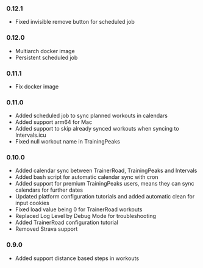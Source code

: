 ### 0.12.1
- Fixed invisible remove button for scheduled job

### 0.12.0
- Multiarch docker image
- Persistent scheduled job

### 0.11.1
- Fix docker image

### 0.11.0
- Added scheduled job to sync planned workouts in calendars
- Added support arm64 for Mac
- Added support to skip already synced workouts when syncing to Intervals.icu
- Fixed null workout name in TrainingPeaks

### 0.10.0
- Added calendar sync between TrainerRoad, TrainingPeaks and Intervals
- Added bash script for automatic calendar sync with cron
- Added support for premium TrainingPeaks users, means they can sync calendars for further dates
- Updated platform configuration tutorials and added automatic clean for input cookies
- Fixed load value being 0 for TrainerRoad workouts
- Replaced Log Level by Debug Mode for troubleshooting
- Added TrainerRoad configuration tutorial
- Removed Strava support

### 0.9.0
- Added support distance based steps in workouts
